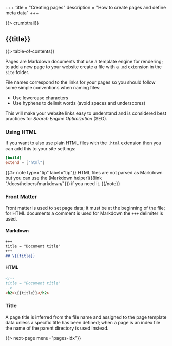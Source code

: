 +++
title = "Creating pages"
description = "How to create pages and define meta data"
+++

{{> crumbtrail}}

## {{title}}

{{> table-of-contents}}

Pages are Markdown documents that use a template engine for rendering; to add a new page to your website create a file with a `.md` extension in the `site` folder.

File names correspond to the links for your pages so you should follow some simple conventions when naming files:

* Use lowercase characters
* Use hyphens to delimit words (avoid spaces and underscores)

This will make your website links easy to understand and is considered best practices for *Search Engine Optimization* (SEO).

### Using HTML

If you want to also use plain HTML files with the `.html` extension then you can add this to your site settings:

```toml
[build]
extend = ["html"]
```

{{#> note type="tip" label="tip"}}
HTML files are not parsed as Markdown but you can use the [Markdown helper]({{link "/docs/helpers/markdown/"}}) if you need it.
{{/note}}

### Front Matter

Front matter is used to set page data; it must be at the beginning of the file; for HTML documents a comment is used for Markdown the `+++` delimiter is used.

#### Markdown

```markdown
+++
title = "Document title"
+++
## \{{title}}
```

#### HTML

```html
<!--
title = "Document title"
-->
<h2>\{{title}}</h2>
```

### Title

A page title is inferred from the file name and assigned to the page template data unless a specific title has been defined; when a page is an index file the name of the parent directory is used instead.

{{> next-page menu="pages-idx"}}


